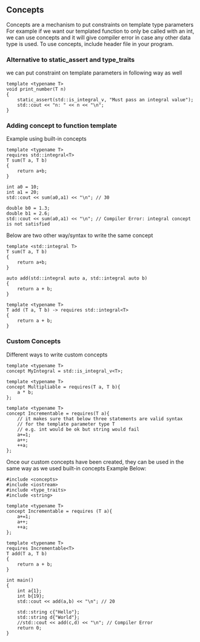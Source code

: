## Concepts

Concepts are a mechanism to put constraints on template type parameters
For example if we want our templated function to only be called with an int, we can use concepts
and it will give compiler error in case any other data type is used.
To use concepts, include <concepts> header file in your program.

### Alternative to static_assert and type_traits
we can put constraint on template parameters in following way as well

```
template <typename T>
void print_number(T n)
{
    static_assert(std::is_integral_v, "Must pass an integral value");
    std::cout << "n: " << n << "\n";
}
```

### Adding concept to function template
Example using built-in concepts

```
template <typename T>
requires std::integral<T>
T sum(T a, T b)
{
    return a+b;
}

int a0 = 10;
int a1 = 20;
std::cout << sum(a0,a1) << "\n"; // 30

double b0 = 1.3;
double b1 = 2.6;
std::cout << sum(a0,a1) << "\n"; // Compiler Error: integral concept is not satisfied
```


Below are two other way/syntax to write the same concept
```
template <std::integral T>
T sum(T a, T b)
{
    return a+b;
}

auto add(std::integral auto a, std::integral auto b)
{
    return a + b;
}

template <typename T>
T add (T a, T b) -> requires std::integral<T>
{
    return a + b;
}
```


### Custom Concepts

Different ways to write custom concepts

```
template <typename T>
concept MyIntegral = std::is_integral_v<T>;

template <typename T>
concept Multipliable = requires(T a, T b){
    a * b;
};

template <typename T>
concept Incrementable = requires(T a){
    // it makes sure that below three statements are valid syntax
    // for the template parameter type T
    // e.g. int would be ok but string would fail
    a+=1;
    a++;
    ++a;
};
```

Once our custom concepts have been created, they can be used in the same way as we used built-in concepts
Example Below:

```
#include <concepts>
#include <iostream>
#include <type_traits>
#include <string>

template <typename T>
concept Incrementable = requires (T a){
    a+=1;
    a++;
    ++a;
};

template <typename T>
requires Incrementable<T> 
T add(T a, T b)
{
    return a + b;
}

int main()
{
    int a{1};
    int b{19};
    std::cout << add(a,b) << "\n"; // 20

    std::string c{"Hello"};
    std::string d{"World"};
    //std::cout << add(c,d) << "\n"; // Compiler Error
    return 0;
}
```